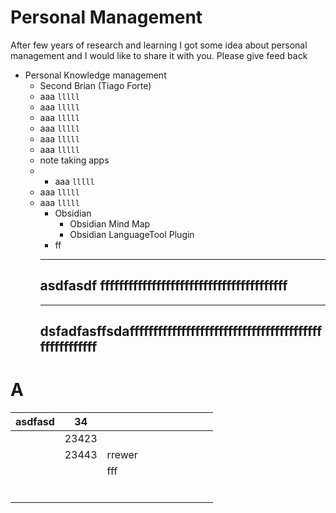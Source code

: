 # Personal Management
After few years of research and learning I got some idea about personal management and I would like to share it with you. 
Please give feed back 

* Personal Knowledge management 
	* Second Brian (Tiago Forte)   <!-- https://www.youtube.com/c/TiagoForteLabs/videos --> 
	* aaa ``` lllll ```
	* aaa ``` lllll ```
	* aaa ``` lllll ```
	* aaa ``` lllll ```
	* aaa ``` lllll ```
	* aaa ``` lllll ```
	* note taking apps
	* * aaa ``` lllll ```
	* aaa ``` lllll ```
	* aaa ``` lllll ```
		* Obsidian 
			* Obsidian Mind Map
			* Obsidian LanguageTool Plugin
		* ff
		---
		asdfasdf ffffffffffffffffffffffffffffffffffffffff
		---
		----
		dsfadfasffsdafffffffffffffffffffffffffffffffffffffffffffffffffffff
		----
		






# A

| asdfasd | 34    |        |   |   |   |   |   |   |   |
|---------|-------|--------|---|---|---|---|---|---|---|
|         | 23423 |        |   |   |   |   |   |   |   |
|         | 23443 | rrewer |   |   |   |   |   |   |   |
|         |       | fff    |   |   |   |   |   |   |   |
|         |       |        |   |   |   |   |   |   |   |
|         |       |        |   |   |   |   |   |   |   |
|         |       |        |   |   |   |   |   |   |   |
|         |       |        |   |   |   |   |   |   |   |
|         |       |        |   |   |   |   |   |   |   |
|         |       |        |   |   |   |   |   |   |   |

